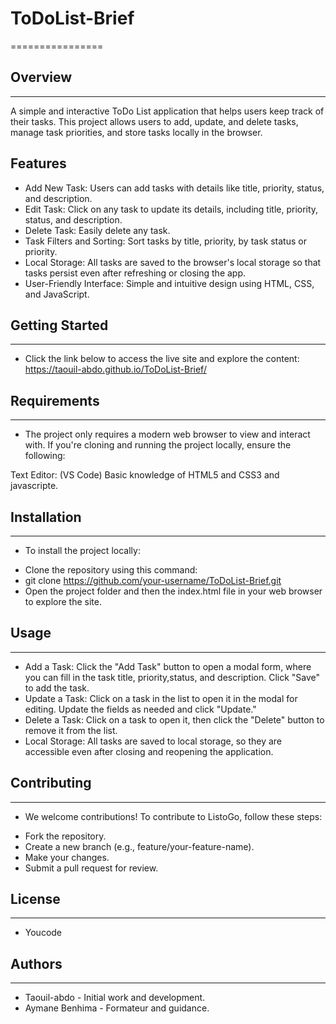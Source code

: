 # ToDoList-Brief
================

## Overview
------------

A simple and interactive ToDo List application that helps users keep track of their tasks. This project allows users to add, update, and delete tasks, manage task priorities, and store tasks locally in the browser.

## Features
* Add New Task: Users can add tasks with details like title, priority, status, and description.
* Edit Task: Click on any task to update its details, including title, priority, status, and description.
* Delete Task: Easily delete any task.
* Task Filters and Sorting: Sort tasks by title, priority, by task status or priority.
* Local Storage: All tasks are saved to the browser's local storage so that tasks persist even after refreshing or closing the app.
* User-Friendly Interface: Simple and intuitive design using HTML, CSS, and JavaScript.

## Getting Started
-----------------

* Click the link below to access the live site and explore the content: https://taouil-abdo.github.io/ToDoList-Brief/

## Requirements
-------------

* The project only requires a modern web browser to view and interact with. If you're cloning and running the project locally, ensure the following:

Text Editor: (VS Code)
Basic knowledge of HTML5 and CSS3 and javascripte.

## Installation
------------

* To install the project locally:

 - Clone the repository using this command:
 - git clone https://github.com/your-username/ToDoList-Brief.git
 - Open the project folder and then the index.html file in your web browser to explore the site.

## Usage
-----

* Add a Task: Click the "Add Task" button to open a modal form, where you can fill in the task title, priority,status, and description. Click "Save" to add the task.
* Update a Task: Click on a task in the list to open it in the modal for editing. Update the fields as needed and click "Update."
* Delete a Task: Click on a task to open it, then click the "Delete" button to remove it from the list.
* Local Storage: All tasks are saved to local storage, so they are accessible even after closing and reopening the application.

## Contributing
------------

* We welcome contributions! To contribute to ListoGo, follow these steps:

 - Fork the repository.
 - Create a new branch (e.g., feature/your-feature-name).
 - Make your changes.
 - Submit a pull request for review.

## License
-------

* Youcode

## Authors
-------

* Taouil-abdo - Initial work and development.
* Aymane Benhima - Formateur and guidance.


